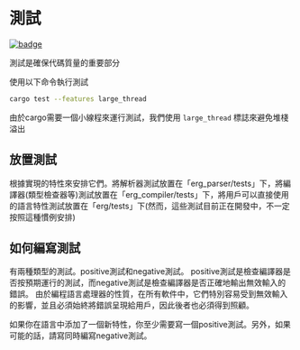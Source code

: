 # 測試

[![badge](https://img.shields.io/endpoint.svg?url=https%3A%2F%2Fgezf7g7pd5.execute-api.ap-northeast-1.amazonaws.com%2Fdefault%2Fsource_up_to_date%3Fowner%3Derg-lang%26repos%3Derg%26ref%3Dmain%26path%3Ddoc/EN/dev_guide/test.md%26commit_hash%3D3e4251b9f9929891dd8ce422c1ed6853f77ab432)](https://gezf7g7pd5.execute-api.ap-northeast-1.amazonaws.com/default/source_up_to_date?owner=erg-lang&repos=erg&ref=main&path=doc/EN/dev_guide/test.md&commit_hash=3e4251b9f9929891dd8ce422c1ed6853f77ab432)

測試是確保代碼質量的重要部分

使用以下命令執行測試

``` sh
cargo test --features large_thread
```

由於cargo需要一個小線程來運行測試，我們使用 `large_thread` 標誌來避免堆棧溢出

## 放置測試

根據實現的特性來安排它們。將解析器測試放置在「erg_parser/tests」下，將編譯器(類型檢查器等)測試放置在「erg_compiler/tests」下，將用戶可以直接使用的語言特性測試放置在「erg/tests」下(然而，這些測試目前正在開發中，不一定按照這種慣例安排)

## 如何編寫測試

有兩種類型的測試。positive測試和negative測試。
positive測試是檢查編譯器是否按預期運行的測試，而negative測試是檢查編譯器是否正確地輸出無效輸入的錯誤。
由於編程語言處理器的性質，在所有軟件中，它們特別容易受到無效輸入的影響，並且必須始終將錯誤呈現給用戶，因此後者也必須得到照顧。

如果你在語言中添加了一個新特性，你至少需要寫一個positive測試。另外，如果可能的話，請寫同時編寫negative測試。
